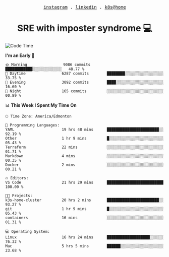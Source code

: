 <p align="center">
  <samp>
    <a href="https://www.instagram.com/lildrunkensmurf/">instagram</a> .
    <a href="https://www.linkedin.com/in/joryirving/">linkedin</a> .
    <a href="https://github.com/LilDrunkenSmurf/k3s-home-cluster">k8s@home</a>
  </samp>
</p>

<h1 align="center">
  SRE with imposter syndrome 💻
</h1>

<!--START_SECTION:waka-->
![Code Time](http://img.shields.io/badge/Code%20Time-108%20hrs%2045%20mins-blue)

**I'm an Early 🐤** 

```text
🌞 Morning                9086 commits        ████████████░░░░░░░░░░░░░   48.77 % 
🌆 Daytime                6287 commits        ████████░░░░░░░░░░░░░░░░░   33.75 % 
🌃 Evening                3092 commits        ████░░░░░░░░░░░░░░░░░░░░░   16.60 % 
🌙 Night                  165 commits         ░░░░░░░░░░░░░░░░░░░░░░░░░   00.89 % 
```


📊 **This Week I Spent My Time On** 

```text
🕑︎ Time Zone: America/Edmonton

💬 Programming Languages: 
YAML                     19 hrs 48 mins      ███████████████████████░░   92.19 % 
Other                    1 hr 9 mins         █░░░░░░░░░░░░░░░░░░░░░░░░   05.43 % 
Terraform                22 mins             ░░░░░░░░░░░░░░░░░░░░░░░░░   01.71 % 
Markdown                 4 mins              ░░░░░░░░░░░░░░░░░░░░░░░░░   00.35 % 
Docker                   2 mins              ░░░░░░░░░░░░░░░░░░░░░░░░░   00.21 % 

🔥 Editors: 
VS Code                  21 hrs 29 mins      █████████████████████████   100.00 % 

🐱‍💻 Projects: 
k3s-home-cluster         20 hrs 2 mins       ███████████████████████░░   93.27 % 
git                      1 hr 9 mins         █░░░░░░░░░░░░░░░░░░░░░░░░   05.43 % 
containers               16 mins             ░░░░░░░░░░░░░░░░░░░░░░░░░   01.31 % 

💻 Operating System: 
Linux                    16 hrs 24 mins      ███████████████████░░░░░░   76.32 % 
Mac                      5 hrs 5 mins        ██████░░░░░░░░░░░░░░░░░░░   23.68 % 
```


<!--END_SECTION:waka-->